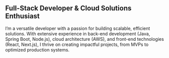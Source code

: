 ## Full-Stack Developer & Cloud Solutions Enthusiast

I’m a versatile developer with a passion for building scalable, efficient solutions. With extensive experience in back-end development (Java, Spring Boot, Node.js), cloud architecture (AWS), and front-end technologies (React, Next.js), I thrive on creating impactful projects, from MVPs to optimized production systems.
